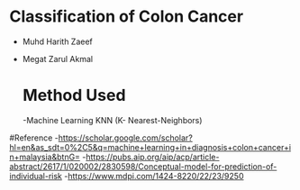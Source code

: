 # Classification of Colon Cancer
- Muhd Harith Zaeef
- Megat Zarul Akmal

  # Method Used
  -Machine Learning KNN (K- Nearest-Neighbors)

#Reference
-https://scholar.google.com/scholar?hl=en&as_sdt=0%2C5&q=machine+learning+in+diagnosis+colon+cancer+in+malaysia&btnG=
-https://pubs.aip.org/aip/acp/article-abstract/2617/1/020002/2830598/Conceptual-model-for-prediction-of-individual-risk
-https://www.mdpi.com/1424-8220/22/23/9250
